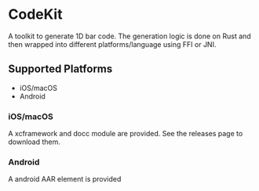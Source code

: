 # CodeKit

A toolkit to generate 1D bar code. The generation logic is done on Rust and then wrapped into
different platforms/language using FFI or JNI.

## Supported Platforms

- iOS/macOS
- Android

### iOS/macOS

A xcframework and docc module are provided. See the releases page to download them.

### Android

A android AAR element is provided
